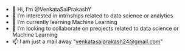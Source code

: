 - 👋 Hi, I’m @VenkataSaiPrakashY
- 👀 I’m interested in intrnships related to data science or analytics
- 🌱 I’m currently learning Machine Learning 
- 💞️ I’m looking to collaborate on preojects related to data science or Machine Learning
- 📫 I am just a mail away "venkatasaiprakash24@gmail.com"

<!---
VenkataSaiPrakashY/VenkataSaiPrakashY is a ✨ special ✨ repository because its `README.md` (this file) appears on your GitHub profile.
You can click the Preview link to take a look at your changes.
--->
